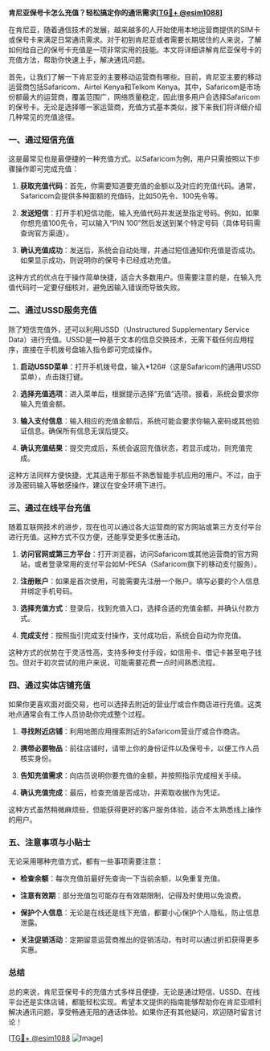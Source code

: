 **肯尼亚保号卡怎么充值？轻松搞定你的通讯需求[[TG💪+ @esim1088](https://t.me/s/esim1088)]**

在肯尼亚，随着通信技术的发展，越来越多的人开始使用本地运营商提供的SIM卡或保号卡来满足日常通讯需求。对于初到肯尼亚或者需要长期居住的人来说，了解如何给自己的保号卡充值是一项非常实用的技能。本文将详细讲解肯尼亚保号卡的充值方法，帮助你快速上手，解决通讯问题。

首先，让我们了解一下肯尼亚的主要移动运营商有哪些。目前，肯尼亚主要的移动运营商包括Safaricom、Airtel Kenya和Telkom Kenya。其中，Safaricom是市场份额最大的运营商，覆盖范围广，网络质量稳定，因此很多用户会选择Safaricom的保号卡。无论是选择哪一家运营商，充值方式基本类似，接下来我们将详细介绍几种常见的充值途径。

### 一、通过短信充值

这是最常见也是最便捷的一种充值方式。以Safaricom为例，用户只需按照以下步骤操作即可完成充值：

1. **获取充值代码**：首先，你需要知道要充值的金额以及对应的充值代码。通常，Safaricom会提供多种面额的充值码，比如50先令、100先令等。
   
2. **发送短信**：打开手机短信功能，输入充值代码并发送至指定号码。例如，如果你想充值100先令，可以输入“PIN 100”然后发送到某个特定号码（具体号码需查询官方渠道）。

3. **确认充值成功**：发送后，系统会自动处理，并通过短信通知你充值是否成功。如果显示成功，则说明你的保号卡已经成功充值。

这种方式的优点在于操作简单快捷，适合大多数用户。但需要注意的是，在输入充值代码时一定要仔细核对，避免因输入错误而导致失败。

### 二、通过USSD服务充值

除了短信充值外，还可以利用USSD（Unstructured Supplementary Service Data）进行充值。USSD是一种基于文本的信息交换技术，无需下载任何应用程序，直接在手机拨号盘输入指令即可完成操作。

1. **启动USSD菜单**：打开手机拨号盘，输入*126#（这是Safaricom的通用USSD菜单），点击拨打键。

2. **选择充值选项**：进入菜单后，根据提示选择“充值”选项。接着，系统会要求你输入充值金额。

3. **输入支付信息**：输入相应的充值金额后，系统可能会要求你输入密码或其他验证信息。确保所有信息无误后提交。

4. **确认充值结果**：提交完成后，系统会返回充值状态，若显示成功，则充值完成。

这种方法同样方便快捷，尤其适用于那些不熟悉智能手机应用的用户。不过，由于涉及密码输入等敏感操作，建议在安全环境下进行。

### 三、通过在线平台充值

随着互联网技术的进步，现在也可以通过各大运营商的官方网站或第三方支付平台进行充值。这种方式不仅方便，还能享受更多优惠活动。

1. **访问官网或第三方平台**：打开浏览器，访问Safaricom或其他运营商的官方网站，或者登录常用的支付平台如M-PESA（Safaricom旗下的移动支付服务）。

2. **注册账户**：如果是首次使用，可能需要先注册一个账户。填写必要的个人信息并绑定手机号码。

3. **选择充值方式**：登录后，找到充值入口，选择合适的充值金额，并确认付款方式。

4. **完成支付**：按照指引完成支付操作，支付成功后，系统会自动为你充值。

这种方式的优势在于灵活性高，支持多种支付手段，如信用卡、借记卡甚至电子钱包。但对于初次尝试的用户来说，可能需要花费一点时间熟悉流程。

### 四、通过实体店铺充值

如果你更喜欢面对面交易，也可以选择去附近的营业厅或合作商店进行充值。这类地点通常会有工作人员协助你完成整个过程。

1. **寻找附近店铺**：利用地图应用搜索附近的Safaricom营业厅或合作商店。

2. **携带必要物品**：前往店铺时，请带上你的身份证件以及保号卡，以便工作人员核实身份。

3. **告知充值需求**：向店员说明你要充值的金额，并按照指示完成相关手续。

4. **确认充值完成**：最后，检查充值是否成功，并索取收据作为凭证。

这种方式虽然稍微麻烦些，但能获得更好的客户服务体验，适合不太熟悉线上操作的用户。

### 五、注意事项与小贴士

无论采用哪种充值方式，都有一些事项需要注意：

- **检查余额**：每次充值前最好先查询一下当前余额，以免重复充值。
  
- **注意有效期**：部分充值包可能存在有效期限制，记得及时使用以免浪费。

- **保护个人信息**：无论是在线还是线下充值，都要小心保护个人隐私，防止信息泄露。

- **关注促销活动**：定期留意运营商推出的促销活动，有时可以通过折扣获得更多实惠。

### 总结

总的来说，肯尼亚保号卡的充值方式多样且便捷，无论是通过短信、USSD、在线平台还是实体店铺，都能轻松实现。希望本文提供的指南能够帮助你在肯尼亚顺利解决通讯问题，享受畅通无阻的通话体验。如果你还有其他疑问，欢迎随时留言讨论！

[[TG💪+ @esim1088](https://t.me/s/esim1088) ![Image](https://i.postimg.cc/4NQfJmqS/Snipaste-2025-05-13-00-14-12.png)]